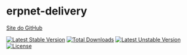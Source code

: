 # erpnet-delivery

[Site do GitHub](https://github.com/lucianobapo/erpnet-delivery)

[![Latest Stable Version](https://poser.pugx.org/ilhanet/erpnet-delivery/v/stable)](https://packagist.org/packages/ilhanet/erpnet-delivery) 
[![Total Downloads](https://poser.pugx.org/ilhanet/erpnet-delivery/downloads)](https://packagist.org/packages/ilhanet/erpnet-delivery) 
[![Latest Unstable Version](https://poser.pugx.org/ilhanet/erpnet-delivery/v/unstable)](https://packagist.org/packages/ilhanet/erpnet-delivery) 
[![License](https://poser.pugx.org/ilhanet/erpnet-delivery/license)](https://packagist.org/packages/ilhanet/erpnet-delivery)